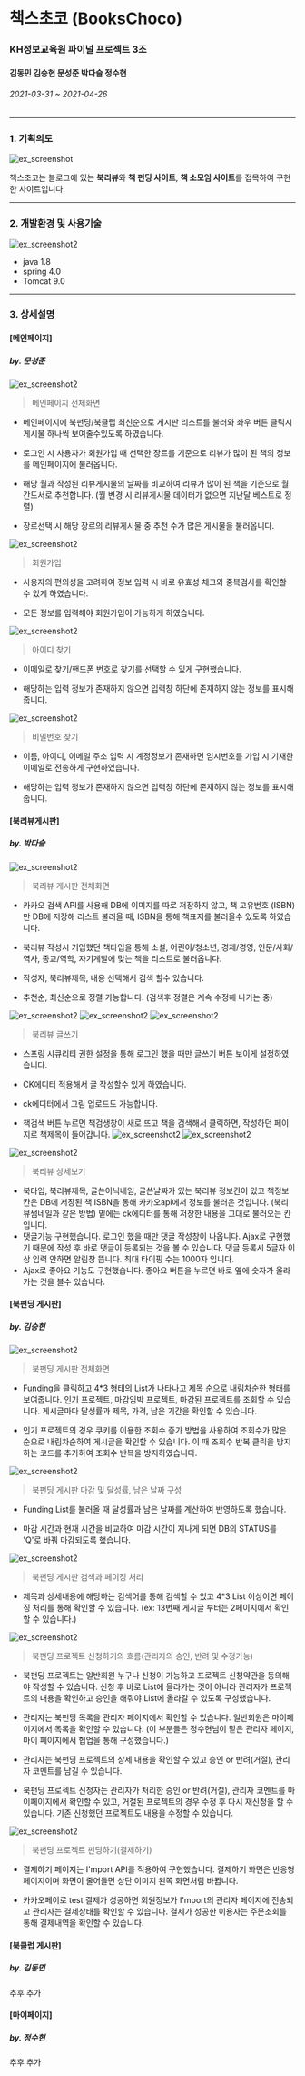 책스초코 (BooksChoco)
========
### KH정보교육원 파이널 프로젝트 3조
#### **김동민 김승현 문성준 박다슬 정수현**
###### 2021-03-31 ~ 2021-04-26
---------------------------------------
### 1. 기획의도
   
![ex_screenshot](purpose.png)

책스초코는 블로그에 있는 **북리뷰**와 **책 펀딩 사이트**, **책 소모임 사이트**를 접목하여 구현한 사이트입니다.

---------------------------------------

### 2. 개발환경 및 사용기술
   
![ex_screenshot2](developer.png)

* java 1.8
* spring 4.0
* Tomcat 9.0

---------------------------------------

### 3. 상세설명
   #### [메인페이지]
   ##### by. 문성준
   ![ex_screenshot2](mainpage.png)
   
   > 메인페이지 전체화면

   + 메인페이지에 북펀딩/북클럽 최신순으로 게시판 리스트를 불러와 좌우 버튼 클릭시 게시물 하나씩 보여줄수있도록 하였습니다.
         
   +  로그인 시 사용자가 회원가입 때 선택한 장르를 기준으로 리뷰가 많이 된 책의 정보를 메인페이지에 불러옵니다.
  
   +  해당 월과 작성된 리뷰게시물의 날짜를 비교하여 리뷰가 많이 된 책을 기준으로 월간도서로 추천합니다. (월 변경 시 리뷰게시물 데이터가 없으면 지난달 베스트로 정렬)
  
   +  장르선택 시 해당 장르의 리뷰게시물 중 추천 수가 많은 게시물을 불러옵니다.


![ex_screenshot2](enroll.png)

 > 회원가입

   + 사용자의 편의성을 고려하여 정보 입력 시 바로 유효성 체크와 중복검사를 확인할 수 있게 하였습니다.
   
   + 모든 정보를 입력해야 회원가입이 가능하게 하였습니다.

![ex_screenshot2](idSearch.png)

 > 아이디 찾기

   + 이메일로 찾기/핸드폰 번호로 찾기를 선택할 수 있게 구현했습니다.
    
   + 해당하는 입력 정보가 존재하지 않으면 입력창 하단에 존재하지 않는 정보를 표시해줍니다. 
  
![ex_screenshot2](pwdUpdate.jpg)

 > 비밀번호 찾기

   + 이름, 아이디, 이메일 주소 입력 시 계정정보가 존재하면 임시번호를 가입 시 기재한 이메일로 전송하게 구현하였습니다.

   + 해당하는 입력 정보가 존재하지 않으면 입력창 하단에 존재하지 않는 정보를 표시해줍니다.
  
   
   #### [북리뷰게시판]
   ##### by. 박다슬

   ![ex_screenshot2](review.png)
   > 북리뷰 게시판 전체화면

   + 카카오 검색 API를 사용해 DB에 이미지를 따로 저장하지 않고, 책 고유번호 (ISBN)만 DB에 저장해 리스트 불러올 때, ISBN을 통해 책표지를 불러올수 있도록 하였습니다.
         
   +  북리뷰 작성시 기입했던 책타입을 통해 소설, 어린이/청소년, 경제/경영, 인문/사회/역사, 종교/역학, 자기계발에 맞는 책을 리스트로 불러옵니다.
  
   +  작성자, 북리뷰제목, 내용 선택해서 검색 할수 있습니다.
  
   +  추천순, 최신순으로 정렬 가능합니다. (검색후 정렬은 계속 수정해 나가는 중)

![ex_screenshot2](review4.png)
![ex_screenshot2](review5.png) 
![ex_screenshot2](review6.png)
   
   > 북리뷰 글쓰기

   + 스프링 시큐리티 권한 설정을 통해 로그인 했을 때만 글쓰기 버튼 보이게 설정하였습니다.
  
   +  CK에디터 적용해서 글 작성할수 있게 하였습니다.
   + ck에디터에서 그림 업로드도 가능합니다.
   + 책검색 버튼 누르면 책검생창이 새로 뜨고 책을 검색해서 클릭하면, 작성하던 페이지로 책제목이 들어갑니다.
    ![ex_screenshot2](review7.png)
    ![ex_screenshot2](review8.png)

![ex_screenshot2](review9.png)
     
> 북리뷰 상세보기

 + 북타입, 북리뷰제목, 글쓴이닉네임, 글쓴날짜가 있는 북리뷰 정보칸이 있고 책정보칸은 DB에 저장된 책 ISBN을 통해 카카오api에서 정보를 불러온 것입니다. (북리뷰썸네일과 같은 방법) 밑에는 ck에디터를 통해 저장한 내용을 그대로 불러오는 칸입니다.
 + 댓글기능 구현했습니다. 로그인 했을 때만 댓글 작성창이 나옵니다. Ajax로 구현했기 때문에 작성 후 바로 댓글이 등록되는 것을 볼 수 있습니다. 댓글 등록시 5글자 이상 입력 안하면 알림창 뜹니다. 최대 타이핑 수는 1000자 입니다.
 + Ajax로 좋아요 기능도 구현했습니다. 좋아요 버튼을 누르면 바로 옆에 숫자가 올라가는 것을 볼수 있습니다.

#### [북펀딩 게시판]
   ##### by. 김승현

   ![ex_screenshot2](funding1.png)
   > 북펀딩 게시판 전체화면

   + Funding을 클릭하고 4*3 형태의 List가 나타나고 제목 순으로 내림차순한 형태를 보여줍니다. 인기 프로젝트, 마감임박 프로젝트, 마감된 프로젝트를 조회할 수 있습니다. 게시글마다 달성률과 제목, 가격, 남은 기간을 확인할 수 있습니다.

   + 인기 프로젝트의 경우 쿠키를 이용한 조회수 증가 방법을 사용하여 조회수가 많은 순으로 내림차순하여 게시글을 확인할 수 있습니다. 이 때 조회수 반복 클릭을 방지하는 코드를 추가하여 조회수 반복을 방지하였습니다.


   ![ex_screenshot2](funding2.png)
   > 북펀딩 게시판 마감 및 달성률, 남은 날짜 구성

   + Funding List를 불러올 때 달성률과 남은 날짜를 계산하여 반영하도록 했습니다.

   + 마감 시간과 현재 시간을 비교하여 마감 시간이 지나게 되면 DB의 STATUS를 'Q'로 바꿔 마감되도록 했습니다.


   ![ex_screenshot2](funding3.png)
   > 북펀딩 게시판 검색과 페이징 처리

   + 제목과 상세내용에 해당하는 검색어를 통해 검색할 수 있고 4*3 List 이상이면 페이징 처리를 통해 확인할 수 있습니다. (ex: 13번째 게시글 부터는 2페이지에서 확인할 수 있습니다.)


   ![ex_screenshot2](funding4.png)
   > 북펀딩 프로젝트 신청하기의 흐름(관리자의 승인, 반려 및 수정가능)

   + 북펀딩 프로젝트는 일반회원 누구나 신청이 가능하고 프로젝트 신청약관을 동의해야 작성할 수 있습니다. 신청 후 바로 List에 올라가는 것이 아니라 관리자가 프로젝트의 내용을 확인하고 승인을 해줘야 List에 올라갈 수 있도록 구성했습니다.

   + 관리자는 북펀딩 목록을 관리자 페이지에서 확인할 수 있습니다. 일반회원은 마이페이지에서 목록을 확인할 수 있습니다. (이 부분들은 정수현님이 맡은 관리자 페이지, 마이 페이지에서 협업을 통해 구성했습니다.)

   + 관리자는 북펀딩 프로젝트의 상세 내용을 확인할 수 있고 승인 or 반려(거절), 관리자 코멘트를 남길 수 있습니다.

   + 북펀딩 프로젝트 신청자는 관리자가 처리한 승인 or 반려(거절), 관리자 코멘트를 마이페이지에서 확인할 수 있고, 거절된 프로젝트의 경우 수정 후 다시 재신청을 할 수 있습니다. 기존 신청했던 프로젝트도 내용을 수정할 수 있습니다.


   ![ex_screenshot2](funding5.png)
   > 북펀딩 프로젝트 펀딩하기(결제하기)

   + 결제하기 페이지는 I'mport API를 적용하여 구현했습니다. 결제하기 화면은 반응형 페이지이며 화면이 줄어들면 상단 이미지 왼쪽 화면처럼 바뀝니다.

   + 카카오페이로 test 결제가 성공하면 회원정보가 I'mport의 관리자 페이지에 전송되고 관리자는 결제상태를 확인할 수 있습니다. 결제가 성공한 이용자는 주문조회를 통해 결제내역을 확인할 수 있습니다.


#### [북클럽 게시판]
   ##### by. 김동민
   추후 추가

#### [마이페이지]
   ##### by. 정수현
   추후 추가
